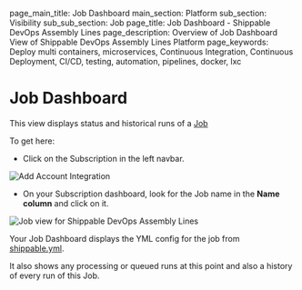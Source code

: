 page_main_title: Job Dashboard
main_section: Platform
sub_section: Visibility
sub_sub_section: Job
page_title: Job Dashboard - Shippable DevOps Assembly Lines
page_description: Overview of Job Dashboard View of Shippable DevOps Assembly Lines Platform
page_keywords: Deploy multi containers, microservices, Continuous Integration, Continuous Deployment, CI/CD, testing, automation, pipelines, docker, lxc

# Job Dashboard

This view displays status and historical runs of a [Job](/platform/workflow/job/overview)

To get here:

* Click on the Subscription in the left navbar.

<img src="/images/getting-started/account-settings.png" alt="Add Account Integration">

* On your Subscription dashboard, look for the Job name in the **Name column** and click on it.

<img src="/images/platform/visibility/jobs-view-grid.jpg" alt="Job view for Shippable DevOps Assembly Lines" style="vertical-align: middle;display: block;margin-left: auto;margin-right: auto;"/>

Your Job Dashboard displays the YML config for the job from [shippable.yml](/platform/workflow/config).

It also shows any processing or queued runs at this point and also a history of every run of this Job.
